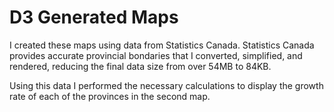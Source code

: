 # D3 Generated Maps

I created these maps using data from Statistics Canada. Statistics Canada provides accurate provincial bondaries that I converted, simplified, and rendered, reducing the final data size from over 54MB to 84KB.

Using this data I performed the necessary calculations to display the growth rate of each of the provinces in the second map.
